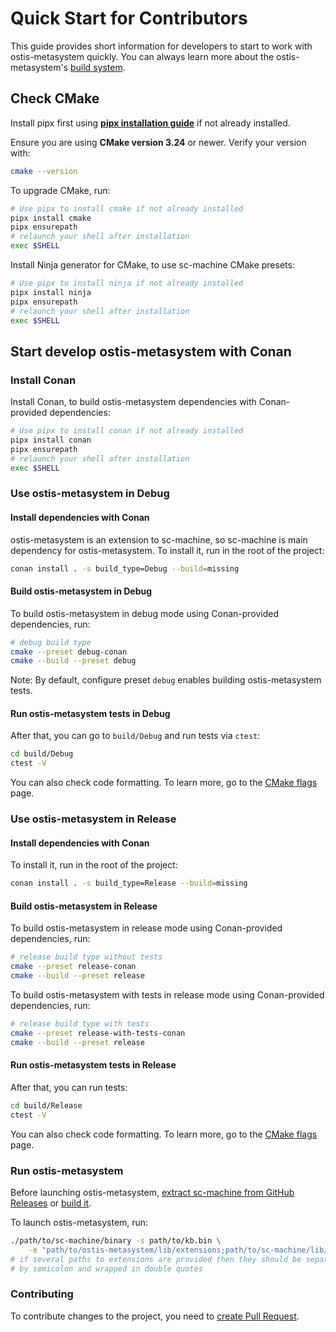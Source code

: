 # Quick Start for Contributors

This guide provides short information for developers to start to work with ostis-metasystem quickly. You can always learn more about the ostis-metasystem's [build system](build_system.md).

## Check CMake

Install pipx first using [**pipx installation guide**](https://pipx.pypa.io/stable/installation/) if not already installed.

Ensure you are using **CMake version 3.24** or newer. Verify your version with:

```sh
cmake --version
```

To upgrade CMake, run:
  
```sh
# Use pipx to install cmake if not already installed
pipx install cmake
pipx ensurepath
# relaunch your shell after installation
exec $SHELL
```

Install Ninja generator for CMake, to use sc-machine CMake presets:

```sh
# Use pipx to install ninja if not already installed
pipx install ninja
pipx ensurepath
# relaunch your shell after installation
exec $SHELL
```

## Start develop ostis-metasystem with Conan

### Install Conan

Install Conan, to build ostis-metasystem dependencies with Conan-provided dependencies:

```sh
# Use pipx to install conan if not already installed
pipx install conan
pipx ensurepath
# relaunch your shell after installation
exec $SHELL
```

### Use ostis-metasystem in Debug

#### Install dependencies with Conan

ostis-metasystem is an extension to sc-machine, so sc-machine is main dependency for ostis-metasystem. To install it, run in the root of the project:

```sh
conan install . -s build_type=Debug --build=missing
```

#### Build ostis-metasystem in Debug

To build ostis-metasystem in debug mode using Conan-provided dependencies, run:

```sh
# debug build type
cmake --preset debug-conan
cmake --build --preset debug
```

Note: By default, configure preset `debug` enables building ostis-metasystem tests.

#### Run ostis-metasystem tests in Debug

After that, you can go to `build/Debug` and run tests via `ctest`:

```sh
cd build/Debug
ctest -V
```

You can also check code formatting. To learn more, go to the [CMake flags](cmake_flags.md) page.

### Use ostis-metasystem in Release

#### Install dependencies with Conan

To install it, run in the root of the project:

```sh
conan install . -s build_type=Release --build=missing
```

#### Build ostis-metasystem in Release

To build ostis-metasystem in release mode using Conan-provided dependencies, run:

```sh
# release build type without tests
cmake --preset release-conan
cmake --build --preset release
```

To build ostis-metasystem with tests in release mode using Conan-provided dependencies, run:

```sh
# release build type with tests
cmake --preset release-with-tests-conan
cmake --build --preset release
```

#### Run ostis-metasystem tests in Release

After that, you can run tests:

```sh
cd build/Release
ctest -V
```

You can also check code formatting. To learn more, go to the [CMake flags](cmake_flags.md) page.

### Run ostis-metasystem

Before launching ostis-metasystem, [extract sc-machine from GitHub Releases](https://ostis-ai.github.io/sc-machine/quick_start/#github-releases) or [build it](https://ostis-ai.github.io/sc-machine/build/quick_start/).

To launch ostis-metasystem, run:

```sh
./path/to/sc-machine/binary -s path/to/kb.bin \
    -e "path/to/ostis-metasystem/lib/extensions;path/to/sc-machine/lib/extensions"
# if several paths to extensions are provided then they should be separated 
# by semicolon and wrapped in double quotes
```

### Contributing

To contribute changes to the project, you need to [create Pull Request](https://github.com/ostis-ai/ostis-metasystem/blob/main/CONTRIBUTING.md).
